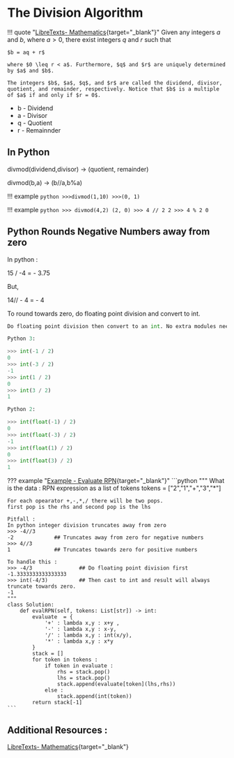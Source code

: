 # The Division Algorithm

!!! quote "[LibreTexts- Mathematics](https://math.libretexts.org/Bookshelves/Combinatorics_and_Discrete_Mathematics/A_Spiral_Workbook_for_Discrete_Mathematics_(Kwong)/05%3A_Basic_Number_Theory/5.02%3A_Division_Algorithm){target="_blank"}"
    Given any integers $a$ and $b$, where $a > 0$, there exist integers $q$ and $r$ such that
        
    $b = aq + r$
    
    where $0 \leq r < a$. Furthermore, $q$ and $r$ are uniquely determined by $a$ and $b$.
    
    The integers $b$, $a$, $q$, and $r$ are called the dividend, divisor, quotient, and remainder, respectively. Notice that $b$ is a multiple of $a$ if and only if $r = 0$.

 - b - Dividend
 - a - Divisor
 - q - Quotient
 - r - Remainnder 

## In Python

divmod(dividend,divisor) -> (quotient, remainder)

divmod(b,a) -> (b//a,b%a)

!!! example
    ```python
    >>>divmod(1,10)
    >>>(0, 1)
    ```

!!! example
    ```python
    >>> divmod(4,2)
    (2, 0)
    >>> 4 // 2
    2
    >>> 4 % 2
    0
    ```

## Python Rounds Negative Numbers away from zero

In python :

15 / -4  = - 3.75

But,

14// - 4 =  - 4


To round towards zero, do floating point division and convert to int.

```python
Do floating point division then convert to an int. No extra modules needed.

Python 3:

>>> int(-1 / 2)
0
>>> int(-3 / 2)
-1
>>> int(1 / 2)
0
>>> int(3 / 2)
1

Python 2:

>>> int(float(-1) / 2)
0
>>> int(float(-3) / 2)
-1
>>> int(float(1) / 2)
0
>>> int(float(3) / 2)
1
```

??? example "[Example - Evaluate RPN](https://leetcode.com/problems/evaluate-reverse-polish-notation/){target="_blank"}"
    ```python
    """
    What is the data :
    RPN expression as a list of tokens
    tokens = ["2","1","+","3","*"]
    
    
    For each opearator +,-,*,/ there will be two pops.
    first pop is the rhs and second pop is the lhs 
    
    Pitfall :
    In python integer division truncates away from zero
    >>> -4//3
    -2             ## Truncates away from zero for negative numbers
    >>> 4//3    
    1              ## Truncates towards zero for positive numbers
    
    To handle this :
    >>> -4/3               ## Do floating point division first
    -1.3333333333333333
    >>> int(-4/3)          ## Then cast to int and result will always truncate towards zero.
    -1
    """
    class Solution:
        def evalRPN(self, tokens: List[str]) -> int:
            evaluate  = {
                '+' : lambda x,y : x+y ,
                '-' : lambda x,y : x-y,
                '/' : lambda x,y : int(x/y),
                '*' : lambda x,y : x*y 
            }
            stack = []
            for token in tokens : 
                if token in evaluate :
                    rhs = stack.pop()
                    lhs = stack.pop()
                    stack.append(evaluate[token](lhs,rhs))
                else :
                    stack.append(int(token))
            return stack[-1]
    ```
    

## Additional Resources : 

[LibreTexts- Mathematics](https://math.libretexts.org/Bookshelves/Combinatorics_and_Discrete_Mathematics/A_Spiral_Workbook_for_Discrete_Mathematics_(Kwong)/05%3A_Basic_Number_Theory/5.02%3A_Division_Algorithm){target="_blank"}